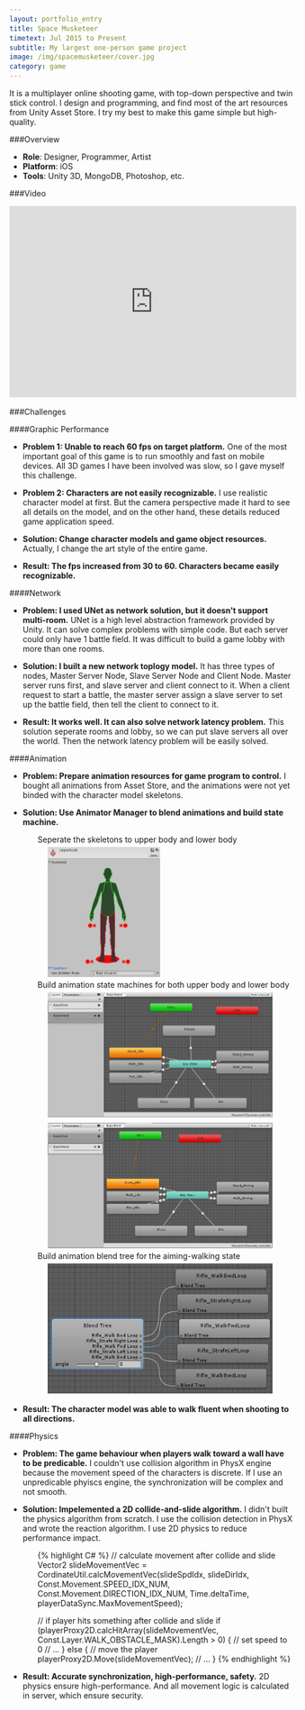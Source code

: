 ```yaml
---
layout: portfolio_entry
title: Space Musketeer
timetext: Jul 2015 to Present
subtitle: My largest one-person game project
image: /img/spacemusketeer/cover.jpg
category: game
---
```


It is a multiplayer online shooting game, with top-down perspective and twin stick control. I design and programming, and find most of the art resources from Unity Asset Store. I try my best to make this game simple but high-quality.

###Overview

* **Role**: Designer, Programmer, Artist
* **Platform**: iOS 
* **Tools**: Unity 3D, MongoDB, Photoshop, etc.

###Video

<iframe width="510" height="340" src="http://www.youtube.com/embed/w" frameborder="0" allowfullscreen></iframe>

###Challenges

####Graphic Performance

* **Problem 1: Unable to reach 60 fps on target platform.** One of the most important goal of this game is to run smoothly and fast on mobile devices. All 3D games I have been involved was slow, so I gave myself this challenge.

* **Problem 2: Characters are not easily recognizable.** I use realistic character model at first. But the camera perspective made it hard to see all details on the model, and on the other hand, these details reduced game application speed.

* **Solution: Change character models and game object resources.** Actually, I change the art style of the entire game.

* **Result: The fps increased from 30 to 60. Characters became easily recognizable.** 

####Network

* **Problem: I used UNet as network solution, but it doesn't support multi-room.** UNet is a high level abstraction framework provided by Unity. It can solve complex problems with simple code. But each server could only have 1 battle field. It was difficult to build a game lobby with more than one rooms.

* **Solution: I built a new network toplogy model.** It has three types of nodes, Master Server Node, Slave Server Node and Client Node. Master server runs first, and slave server and client connect to it. When a client request to start a battle, the master server assign a slave server to set up the battle field, then tell the client to connect to it.

* **Result: It works well. It can also solve network latency problem.** This solution seperate rooms and lobby, so we can put slave servers all over the world. Then the network latency problem will be easily solved.

####Animation

* **Problem: Prepare animation resources for game program to control.** I bought all animations from Asset Store, and the animations were not yet binded with the character model skeletons. 

* **Solution: Use Animator Manager to blend animations and build state machine.** 

<div style="width:100%;"><div style="margin-left:50px;">
	Seperate the skeletons to upper body and lower body
	<div style="width:100%;"><div style="margin-left:15px;">
		<img src="/img/spacemusketeer/upperbody.jpg" align="middle" style="margin:5px 3px" width="200"/>
	</div></div>
	Build animation state machines for both upper body and lower body
	<div style="width:100%;"><div style="margin-left:15px;">
		<img src="/img/spacemusketeer/animfsmhand.jpg" align="middle" style="margin:5px 3px" width="400"/>
		<img src="/img/spacemusketeer/animfsmfoot.jpg" align="middle" style="margin:5px 3px" width="400"/>
	</div></div>
	Build animation blend tree for the aiming-walking state
	<div style="width:100%;"><div style="margin-left:15px;">
		<img src="/img/spacemusketeer/animfsmblendtree.jpg" align="middle" style="margin:5px 3px" width="400"/>
	</div></div>
</div></div>

* **Result: The character model was able to walk fluent when shooting to all directions.** 


####Physics

* **Problem: The game behaviour when players walk toward a wall have to be predicable.** I couldn't use collision algorithm in PhysX engine because the movement speed of the characters is discrete. If I use an unpredicable phyiscs engine, the synchronization will be complex and not smooth.

* **Solution: Impelemented a 2D collide-and-slide algorithm.** I didn't built the physics algorithm from scratch. I use the collision detection in PhysX and wrote the reaction algorithm. I use 2D physics to reduce performance impact.

<div style="width:100%;">
<div style="margin-left:50px;">
{% highlight C# %}
// calculate movement after collide and slide 
Vector2 slideMovementVec = CordinateUtil.calcMovementVec(slideSpdIdx, slideDirIdx, 
    Const.Movement.SPEED_IDX_NUM, Const.Movement.DIRECTION_IDX_NUM, 
    Time.deltaTime, playerDataSync.MaxMovementSpeed);

// if player hits something after collide and slide
if (playerProxy2D.calcHitArray(slideMovementVec, Const.Layer.WALK_OBSTACLE_MASK).Length > 0) {
    // set speed to 0
    // ...
}
else { 
    // move the player
    playerProxy2D.Move(slideMovementVec);
    // ...
}
{% endhighlight %}
</div>
</div>

* **Result: Accurate synchronization, high-performance, safety.** 2D physics ensure high-performance. And all movement logic is calculated in server, which ensure security.



